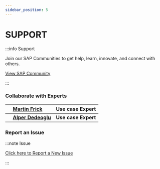 ```yaml
---
sidebar_position: 5
---
```

# SUPPORT

:::info Support

Join our SAP Communities to get help, learn, innovate, and connect with others. 

[View SAP Community](https://blogs.sap.com/)

:::

### Collaborate with Experts

|![<img src="docs/img/contributors/Martin.png?raw=true" width="100">](./img/contributors/Martin.png?raw=true) | [Martin Frick](https://github.com/martinfrick) | Use case Expert|
|:------:|:------------------------------|:------------|
|![<img src="docs/img/contributors/Alper.png?raw=true" width="100">](./img/contributors/Alper.png?raw=true) | [**Alper Dedeoglu**](https://github.com/alperdedeoglu) | **Use case Expert**|

### Report an Issue

:::note Issue

[Click here to Report a New Issue](https://github.com/SAP-samples/btp-kyma-cap-multitenant-susaas/issues)

:::
